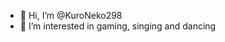 - 👋 Hi, I’m @KuroNeko298
- 👀 I’m interested in gaming, singing and dancing

<!---
KuroNeko298/KuroNeko298 is a ✨ special ✨ repository because its `README.md` (this file) appears on your GitHub profile.
You can click the Preview link to take a look at your changes.
--->
